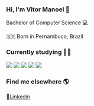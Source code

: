 ### Hi, I'm Vitor Manoel 👋

<p>Bachelor of Computer Science 💻</p>
<p>🇧🇷 Born in Pernambuco, Brazil </p>

### Currently studying 👨‍💻 
<p> <img src="https://img.shields.io/badge/-Java-red"/>
<img src="https://img.shields.io/badge/-Spring%20Framework-green"/>
<img src="https://img.shields.io/badge/-REST%20API-blue"/> 
<img src="https://img.shields.io/badge/-MySQL-lightgrey"/> 
<img src="https://img.shields.io/badge/-AWS-orange"/> </p>



### Find me elsewhere 🌎

💼[Linkedin](https://www.linkedin.com/in/vitormanoel/)
